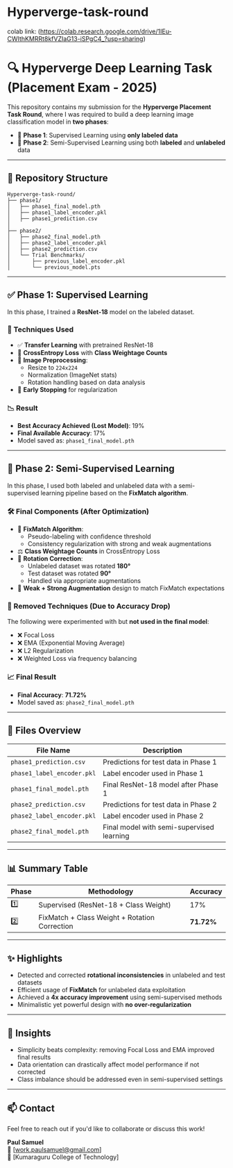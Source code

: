 # Hyperverge-task-round
colab link: (https://colab.research.google.com/drive/1IEu-CWIthKMRRt8kfVZIaG13-iSPgC4_?usp=sharing)

# 🔍 Hyperverge Deep Learning Task (Placement Exam - 2025)

This repository contains my submission for the **Hyperverge Placement Task Round**, where I was required to build a deep learning image classification model in **two phases**:

- 📌 **Phase 1**: Supervised Learning using **only labeled data**
- 🔄 **Phase 2**: Semi-Supervised Learning using both **labeled** and **unlabeled** data

---

## 📁 Repository Structure

```plaintext
Hyperverge-task-round/
├── phase1/
│   ├── phase1_final_model.pth
│   ├── phase1_label_encoder.pkl
│   ├── phase1_prediction.csv
│
├── phase2/
│   ├── phase2_final_model.pth
│   ├── phase2_label_encoder.pkl
│   ├── phase2_prediction.csv
│   └── Trial Benchmarks/
│       ├── previous_label_encoder.pkl
│       └── previous_model.pts
```


---

## ✅ Phase 1: Supervised Learning

In this phase, I trained a **ResNet-18** model on the labeled dataset.

### 🔧 Techniques Used

- ✅ **Transfer Learning** with pretrained ResNet-18
- 🧮 **CrossEntropy Loss** with **Class Weightage Counts**
- 🧼 **Image Preprocessing**:
  - Resize to `224x224`
  - Normalization (ImageNet stats)
  - Rotation handling based on data analysis
- 🔁 **Early Stopping** for regularization

### 📉 Result

- **Best Accuracy Achieved (Lost Model)**: 19%
- **Final Available Accuracy**: 17%
- Model saved as: `phase1_final_model.pth`

---

## 🔁 Phase 2: Semi-Supervised Learning

In this phase, I used both labeled and unlabeled data with a semi-supervised learning pipeline based on the **FixMatch algorithm**.

### 🛠️ Final Components (After Optimization)

- 📌 **FixMatch Algorithm**:
  - Pseudo-labeling with confidence threshold
  - Consistency regularization with strong and weak augmentations
- ⚖️ **Class Weightage Counts** in CrossEntropy Loss
- 🔄 **Rotation Correction**:
  - Unlabeled dataset was rotated **180°**
  - Test dataset was rotated **90°**
  - Handled via appropriate augmentations
- 🔁 **Weak + Strong Augmentation** design to match FixMatch expectations

### 🚫 Removed Techniques (Due to Accuracy Drop)

The following were experimented with but **not used in the final model**:
- ❌ Focal Loss
- ❌ EMA (Exponential Moving Average)
- ❌ L2 Regularization
- ❌ Weighted Loss via frequency balancing

### 📈 Final Result

- **Final Accuracy**: **71.72%**
- Model saved as: `phase2_final_model.pth`

---

## 📄 Files Overview

| File Name                  | Description                                 |
|---------------------------|---------------------------------------------|
| `phase1_prediction.csv`   | Predictions for test data in Phase 1        |
| `phase1_label_encoder.pkl`| Label encoder used in Phase 1               |
| `phase1_final_model.pth`  | Final ResNet-18 model after Phase 1         |
| `phase2_prediction.csv`   | Predictions for test data in Phase 2        |
| `phase2_label_encoder.pkl`| Label encoder used in Phase 2               |
| `phase2_final_model.pth`  | Final model with semi-supervised learning   |

---

## 📊 Summary Table

| Phase  | Methodology                        | Accuracy  |
|--------|-------------------------------------|-----------|
| 1️⃣     | Supervised (ResNet-18 + Class Weight) | 17%       |
| 2️⃣     | FixMatch + Class Weight + Rotation Correction | **71.72%** |

---

## ✨ Highlights

- Detected and corrected **rotational inconsistencies** in unlabeled and test datasets
- Efficient usage of **FixMatch** for unlabeled data exploitation
- Achieved a **4x accuracy improvement** using semi-supervised methods
- Minimalistic yet powerful design with **no over-regularization**

---

## 🧠 Insights

- Simplicity beats complexity: removing Focal Loss and EMA improved final results
- Data orientation can drastically affect model performance if not corrected
- Class imbalance should be addressed even in semi-supervised settings

---

## 📫 Contact

Feel free to reach out if you'd like to collaborate or discuss this work!

**Paul Samuel**  
📧 [work.paulsamuel@gmail.com]  
🏫 [Kumaraguru College of Technology]